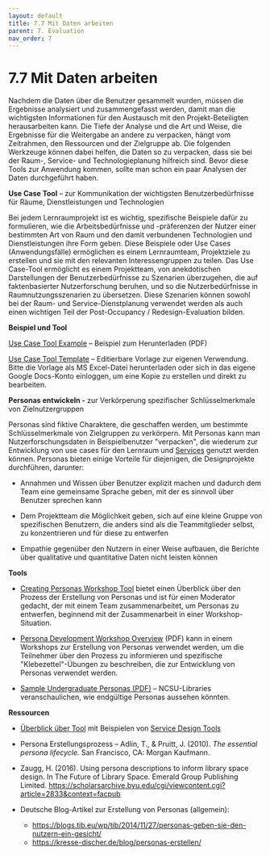 ```yaml
---
layout: default
title: 7.7 Mit Daten arbeiten
parent: 7. Evaluation
nav_order: 7
---
```



# 7.7 Mit Daten arbeiten

Nachdem die Daten über die Benutzer gesammelt wurden, müssen die
Ergebnisse analysiert und zusammengefasst werden, damit man die
wichtigsten Informationen für den Austausch mit den Projekt-Beteiligten
herausarbeiten kann. Die Tiefe der Analyse und die Art und Weise, die
Ergebnisse für die Weitergabe an andere zu verpacken, hängt vom
Zeitrahmen, den Ressourcen und der Zielgruppe ab. Die folgenden
Werkzeuge können dabei helfen, die Daten so zu verpacken, dass sie bei
der Raum-, Service- und Technologieplanung hilfreich sind. Bevor diese
Tools zur Anwendung kommen, sollte man schon ein paar Analysen der Daten
durchgeführt haben.

**Use Case Tool** – zur Kommunikation der wichtigsten
Benutzerbedürfnisse für Räume, Dienstleistungen und Technologien

Bei jedem Lernraumprojekt ist es wichtig, spezifische Beispiele dafür zu
formulieren, wie die Arbeitsbedürfnisse und -präferenzen der Nutzer
einer bestimmten Art von Raum und den damit verbundenen Technologien und
Dienstleistungen ihre Form geben. Diese Beispiele oder Use Cases
(Anwendungsfälle) ermöglichen es einem Lernraumteam, Projektziele zu
erstellen und sie mit den relevanten Interessengruppen zu teilen. Das
Use Case-Tool ermöglicht es einem Projektteam, von anekdotischen
Darstellungen der Benutzerbedürfnisse zu Szenarien überzugehen, die auf
faktenbasierter Nutzerforschung beruhen, und so die Nutzerbedürfnisse in
Raumnutzungsszenarien zu übersetzen. Diese Szenarien können sowohl bei
der Raum- und Service-Dienstplanung verwendet werden als auch einen
wichtigen Teil der Post-Occupancy / Redesign-Evaluation bilden.

**Beispiel und Tool**

[Use Case Tool Example](https://learningspacetoolkit.org/wp-content/uploads/Use-Case-Tool-Example.pdf)
– Beispiel zum Herunterladen (PDF)

[Use Case Tool Template](https://docs.google.com/spreadsheet/ccc?key=0Atgu2Z3T5KgMdE12c3lDdEp5RGMwRWtKd2haVVRibVE)
– Editierbare Vorlage zur eigenen Verwendung. Bitte die Vorlage als MS
Excel-Datei herunterladen oder sich in das eigene Google Docs-Konto
einloggen, um eine Kopie zu erstellen und direkt zu bearbeiten.

**Personas entwickeln -** zur Verkörperung spezifischer
Schlüsselmerkmale von Zielnutzergruppen

Personas sind fiktive Charaktere, die geschaffen werden, um bestimmte
Schlüsselmerkmale von Zielgruppen zu verkörpern. Mit Personas kann man
Nutzerforschungsdaten in Beispielbenutzer "verpacken", die wiederum zur
Entwicklung von use cases für den Lernraum und [Services](#_6.__Service)
genutzt werden können. Personas bieten einige Vorteile für diejenigen,
die Designprojekte durchführen, darunter:

-   Annahmen und Wissen über Benutzer explizit machen und dadurch dem
    Team eine gemeinsame Sprache geben, mit der es sinnvoll über
    Benutzer sprechen kann

-   Dem Projektteam die Möglichkeit geben, sich auf eine kleine Gruppe
    von spezifischen Benutzern, die anders sind als die Teammitglieder
    selbst, zu konzentrieren und für diese zu entwerfen

-   Empathie gegenüber den Nutzern in einer Weise aufbauen, die Berichte
    über qualitative und quantitative Daten nicht leisten können

**Tools**

-   [Creating Personas Workshop Tool](https://learningspacetoolkit.org/needs-assessment/working-with-data/creating-personas-workshop-tool/index.html)
    bietet einen Überblick über den Prozess der Erstellung von Personas
    und ist für einen Moderator gedacht, der mit einem Team
    zusammenarbeitet, um Personas zu entwerfen, beginnend mit der
    Zusammenarbeit in einer Workshop-Situation.

-   [Persona Development Workshop Overview](https://learningspacetoolkit.org/wp-content/uploads/IMLS-persona_process.pdf)
    (PDF) kann in einem Workshops zur Erstellung von Personas verwendet
    werden, um die Teilnehmer über den Prozess zu informieren und
    spezifische "Klebezettel"-Übungen zu beschreiben, die zur
    Entwicklung von Personas verwendet werden.

-   [Sample Undergraduate Personas (PDF)](https://learningspacetoolkit.org/wp-content/uploads/NCSU-Libraries-personas-IMLS-.pdf)
    – NCSU-Libraries veranschaulichen, wie endgültige Personas aussehen
    könnten.

**Ressourcen**

-   [Überblick über Tool](http://www.servicedesigntools.org/tools/40) mit Beispielen von [Service Design Tools](https://servicedesigntools.org/tools/personas)

-   Persona Erstellungsprozess – Adlin, T., & Pruitt, J. (2010). *The essential persona lifecycle.* San Francisco, CA: Morgan Kaufmann.

-   Zaugg, H. (2016). Using persona descriptions to inform library space design. In The Future of Library Space. Emerald Group Publishing Limited. <https://scholarsarchive.byu.edu/cgi/viewcontent.cgi?article=2833&context=facpub>

-   Deutsche Blog-Artikel zur Erstellung von Personas (allgemein):
    - <https://blogs.tib.eu/wp/tib/2014/11/27/personas-geben-sie-den-nutzern-ein-gesicht/>
    - <https://kresse-discher.de/blog/personas-erstellen/>
